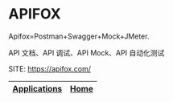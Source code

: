 # APIFOX

 Apifox=Postman+Swagger+Mock+JMeter.
 
 API 文档、API 调试、API Mock、API 自动化测试

 SITE: https://apifox.com/

 | [Applications](https://portable-linux-apps.github.io/apps.html) | [Home](https://portable-linux-apps.github.io)
 | --- | --- |
